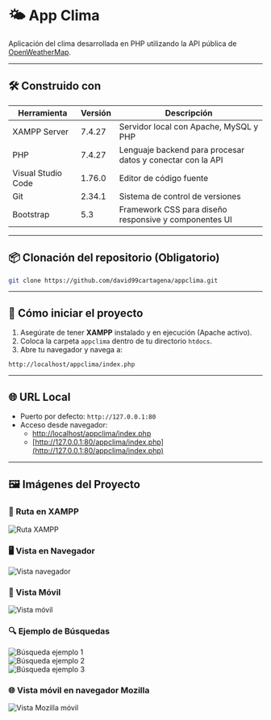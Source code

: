 # 🌤️ App Clima

Aplicación del clima desarrollada en PHP utilizando la API pública de [OpenWeatherMap](https://openweathermap.org/api).

---

## 🛠️ Construido con

| Herramienta        | Versión | Descripción                                                |
| ------------------ | ------- | ---------------------------------------------------------- |
| XAMPP Server       | 7.4.27  | Servidor local con Apache, MySQL y PHP                     |
| PHP                | 7.4.27  | Lenguaje backend para procesar datos y conectar con la API |
| Visual Studio Code | 1.76.0  | Editor de código fuente                                    |
| Git                | 2.34.1  | Sistema de control de versiones                            |
| Bootstrap          | 5.3     | Framework CSS para diseño responsive y componentes UI      |

---

## 📦 Clonación del repositorio (Obligatorio)

```bash
git clone https://github.com/david99cartagena/appclima.git
```

---

## 🚀 Cómo iniciar el proyecto

1. Asegúrate de tener **XAMPP** instalado y en ejecución (Apache activo).
2. Coloca la carpeta `appclima` dentro de tu directorio `htdocs`.
3. Abre tu navegador y navega a:

```
http://localhost/appclima/index.php
```

---

## 🌐 URL Local

-   Puerto por defecto: `http://127.0.0.1:80`
-   Acceso desde navegador:
    -   [http://localhost/appclima/index.php](http://localhost/appclima/index.php)
    -   [http://127.0.0.1:80/appclima/index.php](http://127.0.0.1:80/appclima/index.php)

---

## 🖼️ Imágenes del Proyecto

### 📂 Ruta en XAMPP

![Ruta XAMPP](https://raw.githubusercontent.com/david99cartagena/appclima/main/imagenes/Screenshot_1.png)

### 🖥️ Vista en Navegador

![Vista navegador](https://raw.githubusercontent.com/david99cartagena/appclima/main/imagenes/Screenshot_2.png)

### 📱 Vista Móvil

![Vista móvil](https://raw.githubusercontent.com/david99cartagena/appclima/main/imagenes/Screenshot_3.png)

### 🔍 Ejemplo de Búsquedas

![Búsqueda ejemplo 1](https://raw.githubusercontent.com/david99cartagena/appclima/main/imagenes/Screenshot_4.png)  
![Búsqueda ejemplo 2](https://raw.githubusercontent.com/david99cartagena/appclima/main/imagenes/Screenshot_5.png)  
![Búsqueda ejemplo 3](https://raw.githubusercontent.com/david99cartagena/appclima/main/imagenes/Screenshot_6.png)

### 🌐 Vista móvil en navegador Mozilla

![Vista Mozilla móvil](https://raw.githubusercontent.com/david99cartagena/appclima/main/imagenes/Screenshot_7.png)
